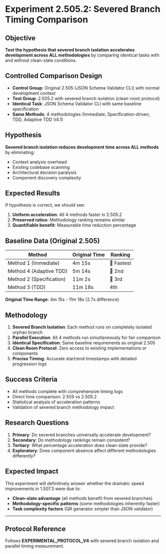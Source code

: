 # Experiment 2.505.2: Severed Branch Timing Comparison

## Objective
**Test the hypothesis that severed branch isolation accelerates development across ALL methodologies** by comparing identical tasks with and without clean-slate conditions.

## Controlled Comparison Design
- **Control Group**: Original 2.505 (JSON Schema Validator CLI) with normal development context
- **Test Group**: 2.505.2 with severed branch isolation (clean room protocol)
- **Identical Task**: JSON Schema Validator CLI with same baseline specification
- **Same Methods**: 4 methodologies (Immediate, Specification-driven, TDD, Adaptive TDD V4.1)

## Hypothesis
**Severed branch isolation reduces development time across ALL methods** by eliminating:
- Context analysis overhead
- Existing codebase scanning
- Architectural decision paralysis
- Component discovery complexity

## Expected Results
If hypothesis is correct, we should see:
1. **Uniform acceleration**: All 4 methods faster in 2.505.2
2. **Preserved ratios**: Methodology ranking remains similar
3. **Quantifiable benefit**: Measurable time reduction percentage

## Baseline Data (Original 2.505)
| Method | Original Time | Ranking |
|--------|--------------|---------|
| Method 1 (Immediate) | 4m 15s | 🥇 Fastest |
| Method 4 (Adaptive TDD) | 5m 14s | 🥈 2nd |
| Method 2 (Specification) | 11m 2s | 🥉 3rd |
| Method 3 (TDD) | 11m 18s | 4th |

**Original Time Range**: 4m 15s - 11m 18s (2.7x difference)

## Methodology
1. **Severed Branch Isolation**: Each method runs on completely isolated orphan branch
2. **Parallel Execution**: All 4 methods run simultaneously for fair comparison
3. **Identical Specification**: Same baseline requirements as original 2.505
4. **Clean Room Protocol**: Zero access to existing implementations or components
5. **Precise Timing**: Accurate start/end timestamps with detailed progression logs

## Success Criteria
- All methods complete with comprehensive timing logs
- Direct time comparison: 2.505 vs 2.505.2
- Statistical analysis of acceleration patterns
- Validation of severed branch methodology impact

## Research Questions
1. **Primary**: Do severed branches universally accelerate development?
2. **Secondary**: Do methodology rankings remain consistent?
3. **Tertiary**: What percentage acceleration does clean-slate provide?
4. **Exploratory**: Does component absence affect different methodologies differently?

## Expected Impact
This experiment will definitively answer whether the dramatic speed improvements in 1.507.3 were due to:
- **Clean-slate advantage** (all methods benefit from severed branches)
- **Methodology-specific patterns** (some methodologies inherently faster)
- **Task complexity factors** (QR generator simpler than JSON validator)

---

## Protocol Reference
Follows **EXPERIMENTAL_PROTOCOL_V4** with severed branch isolation and parallel timing measurement.